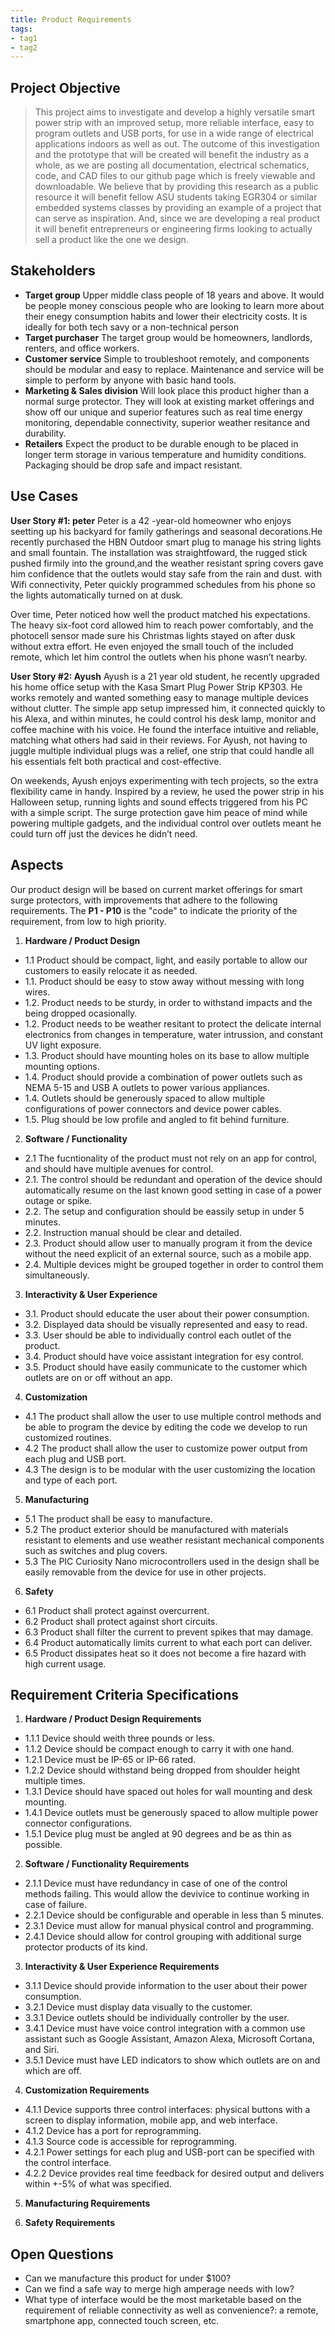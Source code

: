 ```yaml
---
title: Product Requirements
tags:
- tag1
- tag2
---
```


## Project Objective
>This project aims to investigate and develop a highly versatile smart power strip with an improved setup, more reliable interface, easy to program outlets and USB ports, for use in a wide range of electrical applications indoors as well as out. The outcome of this investigation and the prototype that will be created will benefit the industry as a whole, as we are posting all documentation, electrical schematics, code, and CAD files to our github page which is freely viewable and downloadable. We believe that by providing this research as a public resource it will benefit fellow ASU students taking EGR304 or similar embedded systems classes by providing an example of a project that can serve as inspiration. And, since we are developing a real product it will benefit entrepreneurs or engineering firms looking to actually sell a product like the one we design.

## Stakeholders

- **Target group** Upper middle class people of 18 years and above. It would be people money conscious people who are looking to learn more about their enegy consumption habits and lower their electricity costs. It is ideally for both tech savy or a non-technical person 
- **Target purchaser** The target group would be homeowners, landlords, renters, and office workers.
- **Customer service** Simple to troubleshoot remotely, and components should be modular and easy to replace. Maintenance and service will be simple to perform by anyone with basic hand tools.
- **Marketing & Sales division** Will look place this product higher than a normal surge protector. They will look at existing market offerings and show off our unique and superior features such as real time energy monitoring, dependable connectivity, superior weather resitance and durability.
- **Retailers** Expect the product to be durable enough to be placed in longer term storage in various temperature and humidity conditions. Packaging should be drop safe and impact resistant.

## Use Cases

**User Story #1: peter**
Peter is a 42 -year-old homeowner who enjoys seetting up his backyard for family gatherings and seasonal decorations.He recently purchased the HBN Outdoor smart plug to manage his string lights and small fountain. The installation was straightfoward, the rugged stick pushed firmily into the ground,and the weather resistant spring covers gave him confidence that the outlets would stay safe from the rain and dust. with Wifi connectivity, Peter quickly programmed schedules from his phone so the lights automatically turned on at dusk.

Over time, Peter noticed how well the product matched his expectations. The heavy six-foot cord allowed him to reach power comfortably, and the photocell sensor made sure his Christmas lights stayed on after dusk without extra effort. He even enjoyed the small touch of the included remote, which let him control the outlets when his phone wasn’t nearby.

**User Story #2: Ayush**
Ayush is a 21 year old student, he recently upgraded his home office setup with the Kasa Smart Plug Power Strip KP303. He works remotely and wanted something easy to manage multiple devices without clutter. The simple app setup impressed him, it connected quickly to his Alexa, and within minutes, he could control his desk lamp, monitor and coffee machine with his voice. He found the interface intuitive and reliable, matching what others had said in their reviews. For Ayush, not having to juggle multiple individual plugs was a relief,  one strip that could handle all his essentials felt both practical and cost-effective.

On weekends, Ayush enjoys experimenting with tech projects, so the extra flexibility came in handy. Inspired by a review, he used the power strip in his Halloween setup, running lights and sound effects triggered from his PC with a simple script. The surge protection gave him peace of mind while powering multiple gadgets, and the individual control over outlets meant he could turn off just the devices he didn’t need.

## Aspects

Our product design will be based on current market offerings for smart surge protectors, with improvements that adhere to the following requirements. The **P1 - P10** is the "code" to indicate the priority of the requirement, from low to high priority.

1. **Hardware / Product Design**
* 1.1 Product should be compact, light, and easily portable to allow our customers to easily relocate it as needed.
* 1.1. Product should be easy to stow away without messing with long wires.
* 1.2. Product needs to be sturdy, in order to withstand impacts and the being dropped ocasionally.
* 1.2. Product needs to be weather resitant to protect the delicate internal electronics from changes in temperature, water intrussion, and constant UV light exposure.
* 1.3. Product should have mounting holes on its base to allow multiple mounting options.
* 1.4. Product should provide a combination of power outlets such as NEMA 5-15 and USB A outlets to power various appliances.
* 1.4. Outlets should be generously spaced to allow multiple configurations of power connectors and device power cables.    
* 1.5. Plug should be low profile and angled to fit behind furniture.
  
2. **Software / Functionality**
* 2.1 The fucntionality of the product must not rely on an app for control, and should have multiple avenues for control.
* 2.1. The control should be redundant and operation of the device should automatically resume on the last known good setting in case of a power outage or spike.
* 2.2. The setup and configuration should be eassily setup in under 5 minutes.
* 2.2. Instruction manual should be clear and detailed.   
* 2.3. Product should allow user to manually program it from the device without the need explicit of an external source, such as a mobile app.
* 2.4. Multiple devices might be grouped together in order to control them simultaneously. 

3. **Interactivity & User Experience**
* 3.1. Product should educate the user about their power consumption.
* 3.2. Displayed data should be visually represented and easy to read.  
* 3.3. User should be able to individually control each outlet of the product.
* 3.4. Product should have voice assistant integration for esy control.
* 3.5. Product should have easily communicate to the customer which outlets are on or off without an app.

4. **Customization**
* 4.1 The product shall allow the user to use multiple control methods and be able to program the device by editing the code we develop to run customized routines.
* 4.2 The product shall allow the user to customize power output from each plug and USB port.
* 4.3 The design is to be modular with the user customizing the location and type of each port.

5. **Manufacturing**
* 5.1 The product shall be easy to manufacture.
* 5.2 The product exterior should be manufactured with materials resistant to elements and use weather resistant mechanical components such as switches and plug covers.
* 5.3 The PIC Curiosity Nano microcontrollers used in the design shall be easily removable from the device for use in other projects.

6. **Safety**
* 6.1 Product shall protect against overcurrent.
* 6.2 Product shall protect against short circuits.
* 6.3 Product shall filter the current to prevent spikes that may damage.
* 6.4 Product automatically limits current to what each port can deliver. 
* 6.5 Product dissipates heat so it does not become a fire hazard with high current usage.

## Requirement Criteria Specifications

1. **Hardware / Product Design Requirements**
* 1.1.1 Device should weith three pounds or less.
* 1.1.2 Device should be compact enough to carry it with one hand.
* 1.2.1 Device must be IP-65 or IP-66 rated.
* 1.2.2 Device should withstand being dropped from shoulder height multiple times.
* 1.3.1 Device should have spaced out holes for wall mounting and desk mounting.
* 1.4.1 Device outlets must be generously spaced to allow multiple power connector configurations.
* 1.5.1 Device plug must be angled at 90 degrees and be as thin as possible.
2. **Software / Functionality Requirements**
* 2.1.1 Device must have redundancy in case of one of the control methods failing. This would allow the devivice to continue working in case of failure.
* 2.2.1 Device should be configurable and operable in less than 5 minutes.
* 2.3.1 Device must allow for manual physical control and programming.
* 2.4.1 Device should allow for control grouping with additional surge protector products of its kind. 
3. **Interactivity & User Experience Requirements**
* 3.1.1 Device should provide information to the user about their power consumption.
* 3.2.1 Device must display data visually to the customer.
* 3.3.1 Device outlets should be individually controller by the user.
* 3.4.1 Device must have voice control integration with a common use assistant such as Google Assistant, Amazon Alexa, Microsoft Cortana, and Siri.
* 3.5.1 Device must have LED indicators to show which outlets are on and which are off.
4. **Customization Requirements**
* 4.1.1 Device supports three control interfaces: physical buttons with a screen to display information, mobile app, and web interface.
* 4.1.2 Device has a port for reprogramming.
* 4.1.3 Source code is accessible for reprogramming.
* 4.2.1 Power settings for each plug and USB-port can be specified with the control interface.
* 4.2.2 Device provides real time feedback for desired output and delivers within +-5% of what was specified.
5. **Manufacturing Requirements**


6. **Safety Requirements**
## Open Questions
* Can we manufacture this product for under $100?
* Can we find a safe way to merge high amperage needs with low?
* What type of interface would be the most marketable based on the requirement of reliable connectivity as well as convenience?: a remote, smartphone app, connected touch screen, etc.